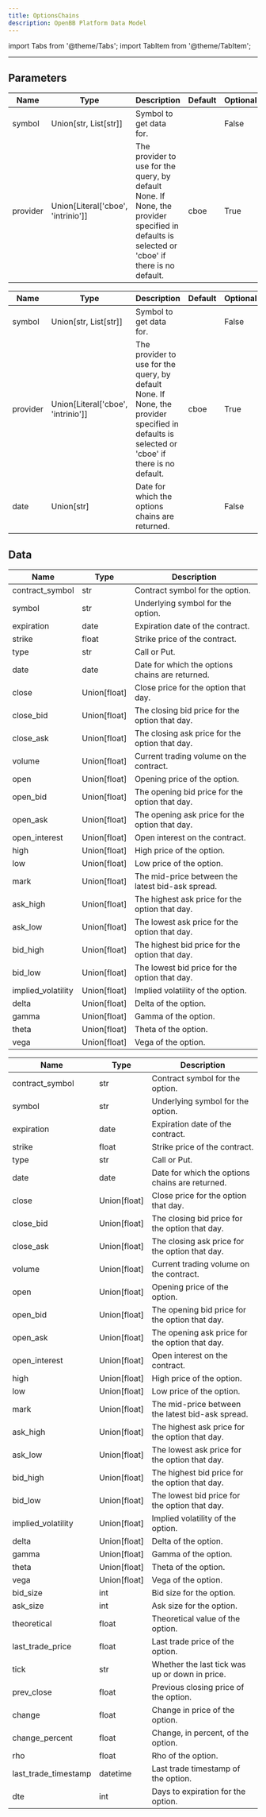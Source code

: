 ```yaml
---
title: OptionsChains
description: OpenBB Platform Data Model
---
```



import Tabs from '@theme/Tabs';
import TabItem from '@theme/TabItem';


---

## Parameters

<Tabs>
<TabItem value="standard" label="Standard">

| Name | Type | Description | Default | Optional |
| ---- | ---- | ----------- | ------- | -------- |
| symbol | Union[str, List[str]] | Symbol to get data for. |  | False |
| provider | Union[Literal['cboe', 'intrinio']] | The provider to use for the query, by default None. If None, the provider specified in defaults is selected or 'cboe' if there is no default. | cboe | True |
</TabItem>

<TabItem value='intrinio' label='intrinio'>

| Name | Type | Description | Default | Optional |
| ---- | ---- | ----------- | ------- | -------- |
| symbol | Union[str, List[str]] | Symbol to get data for. |  | False |
| provider | Union[Literal['cboe', 'intrinio']] | The provider to use for the query, by default None. If None, the provider specified in defaults is selected or 'cboe' if there is no default. | cboe | True |
| date | Union[str] | Date for which the options chains are returned. |  | False |
</TabItem>

</Tabs>

## Data

<Tabs>
<TabItem value="standard" label="Standard">

| Name | Type | Description |
| ---- | ---- | ----------- |
| contract_symbol | str | Contract symbol for the option. |
| symbol | str | Underlying symbol for the option. |
| expiration | date | Expiration date of the contract. |
| strike | float | Strike price of the contract. |
| type | str | Call or Put. |
| date | date | Date for which the options chains are returned. |
| close | Union[float] | Close price for the option that day. |
| close_bid | Union[float] | The closing bid price for the option that day. |
| close_ask | Union[float] | The closing ask price for the option that day. |
| volume | Union[float] | Current trading volume on the contract. |
| open | Union[float] | Opening price of the option. |
| open_bid | Union[float] | The opening bid price for the option that day. |
| open_ask | Union[float] | The opening ask price for the option that day. |
| open_interest | Union[float] | Open interest on the contract. |
| high | Union[float] | High price of the option. |
| low | Union[float] | Low price of the option. |
| mark | Union[float] | The mid-price between the latest bid-ask spread. |
| ask_high | Union[float] | The highest ask price for the option that day. |
| ask_low | Union[float] | The lowest ask price for the option that day. |
| bid_high | Union[float] | The highest bid price for the option that day. |
| bid_low | Union[float] | The lowest bid price for the option that day. |
| implied_volatility | Union[float] | Implied volatility of the option. |
| delta | Union[float] | Delta of the option. |
| gamma | Union[float] | Gamma of the option. |
| theta | Union[float] | Theta of the option. |
| vega | Union[float] | Vega of the option. |
</TabItem>

<TabItem value='cboe' label='cboe'>

| Name | Type | Description |
| ---- | ---- | ----------- |
| contract_symbol | str | Contract symbol for the option. |
| symbol | str | Underlying symbol for the option. |
| expiration | date | Expiration date of the contract. |
| strike | float | Strike price of the contract. |
| type | str | Call or Put. |
| date | date | Date for which the options chains are returned. |
| close | Union[float] | Close price for the option that day. |
| close_bid | Union[float] | The closing bid price for the option that day. |
| close_ask | Union[float] | The closing ask price for the option that day. |
| volume | Union[float] | Current trading volume on the contract. |
| open | Union[float] | Opening price of the option. |
| open_bid | Union[float] | The opening bid price for the option that day. |
| open_ask | Union[float] | The opening ask price for the option that day. |
| open_interest | Union[float] | Open interest on the contract. |
| high | Union[float] | High price of the option. |
| low | Union[float] | Low price of the option. |
| mark | Union[float] | The mid-price between the latest bid-ask spread. |
| ask_high | Union[float] | The highest ask price for the option that day. |
| ask_low | Union[float] | The lowest ask price for the option that day. |
| bid_high | Union[float] | The highest bid price for the option that day. |
| bid_low | Union[float] | The lowest bid price for the option that day. |
| implied_volatility | Union[float] | Implied volatility of the option. |
| delta | Union[float] | Delta of the option. |
| gamma | Union[float] | Gamma of the option. |
| theta | Union[float] | Theta of the option. |
| vega | Union[float] | Vega of the option. |
| bid_size | int | Bid size for the option. |
| ask_size | int | Ask size for the option. |
| theoretical | float | Theoretical value of the option. |
| last_trade_price | float | Last trade price of the option. |
| tick | str | Whether the last tick was up or down in price. |
| prev_close | float | Previous closing price of the option. |
| change | float | Change in  price of the option. |
| change_percent | float | Change, in percent, of the option. |
| rho | float | Rho of the option. |
| last_trade_timestamp | datetime | Last trade timestamp of the option. |
| dte | int | Days to expiration for the option. |
</TabItem>

</Tabs>

